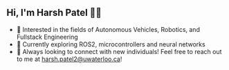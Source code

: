 ## Hi, I'm Harsh Patel 👋🏽

* 👀 Interested in the fields of Autonomous Vehicles, Robotics, and Fullstack Engineering
* 🤖 Currently exploring ROS2, microcontrollers and neural networks
* 💭 Always looking to connect with new individuals! Feel free to reach out to me at harsh.patel2@uwaterloo.ca!
